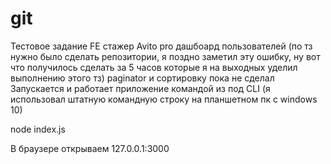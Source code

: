 # git
Тестовое задание FE стажер Avito pro дашбоард пользователей (по тз нужно было сделать репозитории, я поздно заметил эту ошибку, ну вот что получилось сделать за 5 часов которые я на выходных уделил выполнению этого тз)
paginator и сортировку пока не сделал
Запускается и работает приложение командой из под CLI (я использовал штатную командную строку на планшетном пк с windows 10)

node index.js

В браузере открываем 127.0.0.1:3000
